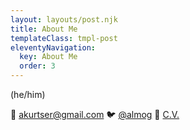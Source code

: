 ```yaml
---
layout: layouts/post.njk
title: About Me
templateClass: tmpl-post
eleventyNavigation:
  key: About Me
  order: 3
---
```

(he/him)

💌 akurtser@gmail.com
🐦 [@almog](https://twitter.com/almog)
💸 [C.V.](https://raw.githubusercontent.com/almog/almog-moderncv/master/almog_cv.pdf)
